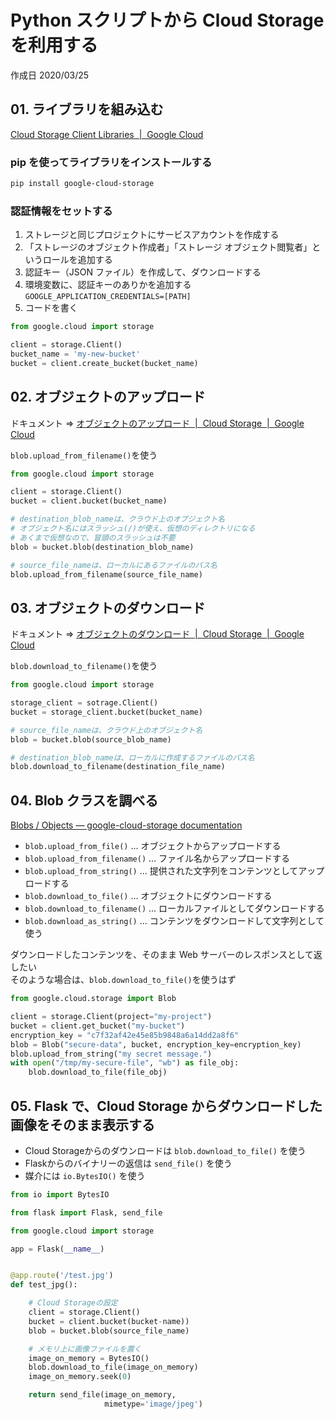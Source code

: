 # Python スクリプトから Cloud Storage を利用する

作成日 2020/03/25

## 01. ライブラリを組み込む

[Cloud Storage Client Libraries  \|  Google Cloud](https://cloud.google.com/storage/docs/reference/libraries)

### pip を使ってライブラリをインストールする

```bash
pip install google-cloud-storage
```

### 認証情報をセットする

1. ストレージと同じプロジェクトにサービスアカウントを作成する
1. 「ストレージのオブジェクト作成者」「ストレージ オブジェクト閲覧者」というロールを追加する
1. 認証キー（JSON ファイル）を作成して、ダウンロードする
1. 環境変数に、認証キーのありかを追加する `GOOGLE_APPLICATION_CREDENTIALS=[PATH]`
1. コードを書く

```python
from google.cloud import storage

client = storage.Client()
bucket_name = 'my-new-bucket'
bucket = client.create_bucket(bucket_name)
```

## 02. オブジェクトのアップロード

ドキュメント => [オブジェクトのアップロード  \|  Cloud Storage  \|  Google Cloud](https://cloud.google.com/storage/docs/uploading-objects#storage-upload-object-code-sample)

`blob.upload_from_filename()`を使う

```python
from google.cloud import storage

client = storage.Client()
bucket = client.bucket(bucket_name)

# destination_blob_nameは、クラウド上のオブジェクト名
# オブジェクト名にはスラッシュ(/)が使え、仮想のディレクトリになる
# あくまで仮想なので、冒頭のスラッシュは不要
blob = bucket.blob(destination_blob_name)

# source_file_nameは、ローカルにあるファイルのパス名
blob.upload_from_filename(source_file_name)
```

## 03. オブジェクトのダウンロード

ドキュメント => [オブジェクトのダウンロード  \|  Cloud Storage  \|  Google Cloud](https://cloud.google.com/storage/docs/downloading-objects)

`blob.download_to_filename()`を使う

```python
from google.cloud import storage

storage_client = sotrage.Client()
bucket = storage_client.bucket(bucket_name)

# source_file_nameは、クラウド上のオブジェクト名
blob = bucket.blob(source_blob_name)

# destination_blob_nameは、ローカルに作成するファイルのパス名
blob.download_to_filename(destination_file_name)
```

## 04. Blob クラスを調べる

[Blobs / Objects — google\-cloud\-storage documentation](https://googleapis.dev/python/storage/latest/blobs.html)

- `blob.upload_from_file()` ... オブジェクトからアップロードする
- `blob.upload_from_filename()` ... ファイル名からアップロードする
- `blob.upload_from_string()` ... 提供された文字列をコンテンツとしてアップロードする
- `blob.download_to_file()` ... オブジェクトにダウンロードする
- `blob.download_to_filename()` ... ローカルファイルとしてダウンロードする
- `blob.download_as_string()` ... コンテンツをダウンロードして文字列として使う

ダウンロードしたコンテンツを、そのまま Web サーバーのレスポンスとして返したい\
そのような場合は、`blob.download_to_file()`を使うはず

```python
from google.cloud.storage import Blob

client = storage.Client(project="my-project")
bucket = client.get_bucket("my-bucket")
encryption_key = "c7f32af42e45e85b9848a6a14dd2a8f6"
blob = Blob("secure-data", bucket, encryption_key=encryption_key)
blob.upload_from_string("my secret message.")
with open("/tmp/my-secure-file", "wb") as file_obj:
    blob.download_to_file(file_obj)
```

## 05. Flask で、Cloud Storage からダウンロードした画像をそのまま表示する

- Cloud Storageからのダウンロードは `blob.download_to_file()` を使う
- Flaskからのバイナリーの返信は `send_file()` を使う
- 媒介には `io.BytesIO()` を使う

```python
from io import BytesIO

from flask import Flask, send_file

from google.cloud import storage

app = Flask(__name__)


@app.route('/test.jpg')
def test_jpg():

    # Cloud Storageの設定
    client = storage.Client()
    bucket = client.bucket(bucket-name))
    blob = bucket.blob(source_file_name)

    # メモリ上に画像ファイルを置く
    image_on_memory = BytesIO()
    blob.download_to_file(image_on_memory)
    image_on_memory.seek(0)

    return send_file(image_on_memory,
                     mimetype='image/jpeg')
```
